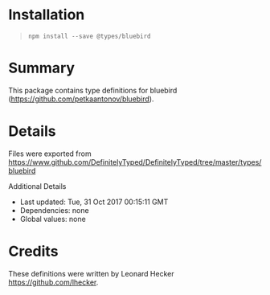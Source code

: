 # Installation
> `npm install --save @types/bluebird`

# Summary
This package contains type definitions for bluebird (https://github.com/petkaantonov/bluebird).

# Details
Files were exported from https://www.github.com/DefinitelyTyped/DefinitelyTyped/tree/master/types/bluebird

Additional Details
 * Last updated: Tue, 31 Oct 2017 00:15:11 GMT
 * Dependencies: none
 * Global values: none

# Credits
These definitions were written by Leonard Hecker <https://github.com/lhecker>.
